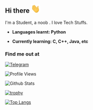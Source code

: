 ## Hi there <img src="https://raw.githubusercontent.com/ABSphreak/ABSphreak/master/gifs/Hi.gif" width="30px">

I'm a Student, a noob . I love Tech Stuffs.

- **Languages learnt: Python**
 
- **Currently learning: C, C++, Java, etc**

### Find me out at
[![Telegram](https://img.shields.io/badge/telegram-1b77FF.svg?style=for-the-badge&logo=telegram)](https://t.me/Makoto-XD)

![Profile Views](https://hits.seeyoufarm.com/api/count/incr/badge.svg?url=https://github.com/Makoto-XD/&title=Profile%20Views)

![Github Stats](https://github-readme-stats.vercel.app/api?username=Makoto-XD&show_icons=true&title_color=fff&icon_color=79ff97&text_color=9f9f9f&bg_color=151515)

[![trophy](https://github-profile-trophy.vercel.app/?username=Makoto-XD&theme=monokai)](https://github.com/Makoto-XD/Makoto-XD)


[![Top Langs](https://github-readme-stats.vercel.app/api/top-langs/?username=Makoto-XD&layout=compact&theme=tokyonight)](https://github.com/Makoto-XD/Makoto-XD)
